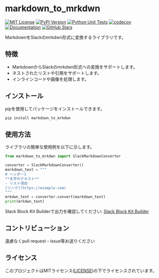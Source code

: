 # markdown_to_mrkdwn
[![MIT License](https://img.shields.io/badge/license-MIT-green.svg?style=flat-square)](https://opensource.org/licenses/MIT)
[![PyPI Version](https://img.shields.io/pypi/v/markdown-to-mrkdwn.svg?style=flat-square&logo=python&logoColor=white)](https://pypi.org/project/markdown-to-mrkdwn/)
[![Python Unit Tests](https://github.com/02tYasui/markdown_to_mrkdwn/actions/workflows/python-tests.yml/badge.svg)](https://github.com/02tYasui/markdown_to_mrkdwn/actions/workflows/python-tests.yml)
[![codecov](https://codecov.io/gh/02tYasui/markdown_to_mrkdwn/branch/main/graph/badge.svg)](https://codecov.io/gh/02tYasui/markdown_to_mrkdwn)
[![Documentation](https://img.shields.io/badge/docs-latest-blue.svg?style=flat-square)](https://02tyasui.github.io/markdown_to_mrkdwn/)
[![GitHub Stars](https://img.shields.io/github/stars/02tyasui/markdown_to_mrkdwn?style=social)](https://github.com/02tyasui/markdown_to_mrkdwn)

MarkdownをSlackのmrkdwn形式に変換するライブラリです。

## 特徴

- MarkdownからSlackのmrkdwn形式への変換をサポートします。
- ネストされたリストや引用をサポートします。
- インラインコードや画像を処理します。

## インストール

pipを使用してパッケージをインストールできます。

```bash
pip install markdown_to_mrkdwn
```

## 使用方法

ライブラリの簡単な使用例を以下に示します。

```python
from markdown_to_mrkdwn import SlackMarkdownConverter

converter = SlackMarkdownConverter()
markdown_text = """
# ヘッダー1
**太字のテキスト**
- リスト項目
[リンク](https://example.com)
"""
mrkdwn_text = converter.convert(markdown_text)
print(mrkdwn_text)
```

Slack Block Kit Builderで出力を確認してください:
[Slack Block Kit Builder](https://app.slack.com/block-kit-builder/T01R1PV07QQ#%7B%22blocks%22:%5B%7B%22type%22:%22section%22,%22text%22:%7B%22type%22:%22mrkdwn%22,%22text%22:%22This%20is%20a%20mrkdwn%20section%20block%20:ghost:%20*this%20is%20bold*,%20and%20~this%20is%20crossed%20out~,%20and%20%3Chttps://google.com%7Cthis%20is%20a%20link%3E%22%7D%7D%5D%7D)

## コントリビューション

遠慮なくpull request・issue等お送りください

## ライセンス

このプロジェクトはMITライセンス([LICENSE](LICENSE))の下でライセンスされています。  
